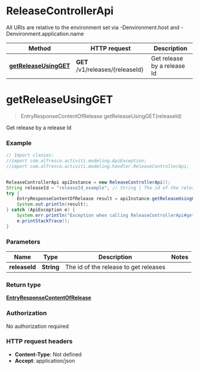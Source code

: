 # ReleaseControllerApi

All URIs are relative to the environment set via -Denvironment.host and -Denvironment.application.name

Method | HTTP request | Description
------------- | ------------- | -------------
[**getReleaseUsingGET**](ReleaseControllerApi.md#getReleaseUsingGET) | **GET** /v1/releases/{releaseId} | Get release by a release Id

<a name="getReleaseUsingGET"></a>
# **getReleaseUsingGET**
> EntryResponseContentOfRelease getReleaseUsingGET(releaseId)

Get release by a release Id

### Example
```java
// Import classes:
//import com.alfresco.activiti.modeling.ApiException;
//import com.alfresco.activiti.modeling.handler.ReleaseControllerApi;


ReleaseControllerApi apiInstance = new ReleaseControllerApi();
String releaseId = "releaseId_example"; // String | The id of the release to get releases
try {
    EntryResponseContentOfRelease result = apiInstance.getReleaseUsingGET(releaseId);
    System.out.println(result);
} catch (ApiException e) {
    System.err.println("Exception when calling ReleaseControllerApi#getReleaseUsingGET");
    e.printStackTrace();
}
```

### Parameters

Name | Type | Description  | Notes
------------- | ------------- | ------------- | -------------
 **releaseId** | **String**| The id of the release to get releases |

### Return type

[**EntryResponseContentOfRelease**](EntryResponseContentOfRelease.md)

### Authorization

No authorization required

### HTTP request headers

 - **Content-Type**: Not defined
 - **Accept**: application/json

